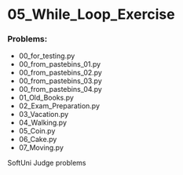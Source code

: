 # 05_While_Loop_Exercise

### Problems:
- 00_for_testing.py
- 00_from_pastebins_01.py
- 00_from_pastebins_02.py
- 00_from_pastebins_03.py
- 00_from_pastebins_04.py
- 01_Old_Books.py
- 02_Exam_Preparation.py
- 03_Vacation.py
- 04_Walking.py
- 05_Coin.py
- 06_Cake.py
- 07_Moving.py


SoftUni Judge problems
